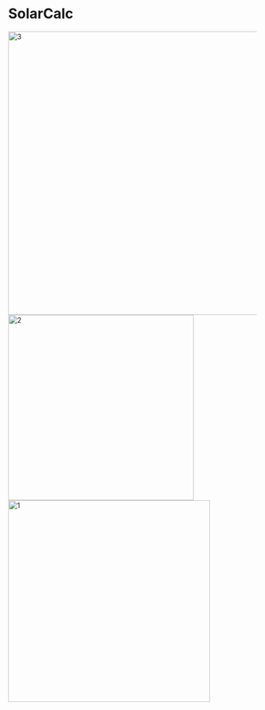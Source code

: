 # SolarCalc
<img width="575" alt="3" src="https://github.com/user-attachments/assets/db4206f7-ce5e-4e05-93cf-856e88c24911">
<img width="376" alt="2" src="https://github.com/user-attachments/assets/d8ff559d-fbeb-45f1-be9f-93bec3cf7258">
<img width="409" alt="1" src="https://github.com/user-attachments/assets/80a467da-24d2-4f4e-821a-bc1a705a59e1">
